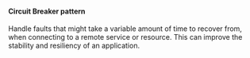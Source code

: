 #### Circuit Breaker pattern
Handle faults that might take a variable amount of time to recover from, when connecting to a remote service or resource. This can improve the stability and resiliency of an application.